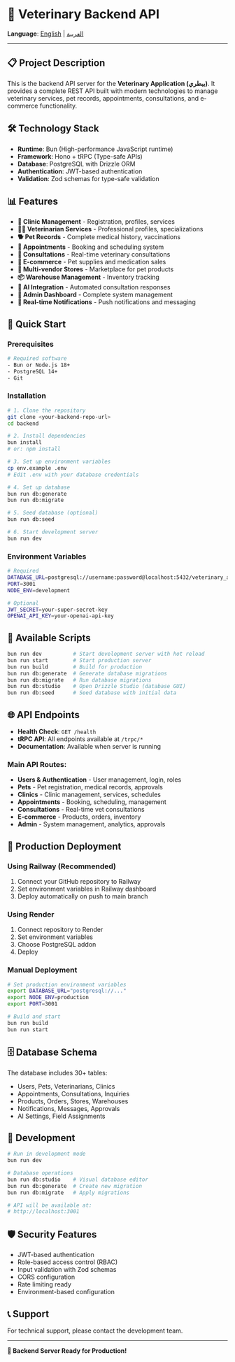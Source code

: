 # 🐾 Veterinary Backend API

**Language**: [English](#english) | [العربية](README.ar.md)

---

## 📋 Project Description

This is the backend API server for the **Veterinary Application (بيطري)**. It provides a complete REST API built with modern technologies to manage veterinary services, pet records, appointments, consultations, and e-commerce functionality.

## 🛠️ Technology Stack

- **Runtime**: Bun (High-performance JavaScript runtime)
- **Framework**: Hono + tRPC (Type-safe APIs)
- **Database**: PostgreSQL with Drizzle ORM
- **Authentication**: JWT-based authentication
- **Validation**: Zod schemas for type-safe validation

## 📊 Features

- **🏥 Clinic Management** - Registration, profiles, services
- **👨‍⚕️ Veterinarian Services** - Professional profiles, specializations
- **🐕 Pet Records** - Complete medical history, vaccinations
- **📅 Appointments** - Booking and scheduling system
- **💬 Consultations** - Real-time veterinary consultations
- **🛒 E-commerce** - Pet supplies and medication sales
- **🏪 Multi-vendor Stores** - Marketplace for pet products
- **📦 Warehouse Management** - Inventory tracking
- **🤖 AI Integration** - Automated consultation responses
- **👑 Admin Dashboard** - Complete system management
- **📱 Real-time Notifications** - Push notifications and messaging

## 🚀 Quick Start

### Prerequisites
```bash
# Required software
- Bun or Node.js 18+
- PostgreSQL 14+
- Git
```

### Installation
```bash
# 1. Clone the repository
git clone <your-backend-repo-url>
cd backend

# 2. Install dependencies
bun install
# or: npm install

# 3. Set up environment variables
cp env.example .env
# Edit .env with your database credentials

# 4. Set up database
bun run db:generate
bun run db:migrate

# 5. Seed database (optional)
bun run db:seed

# 6. Start development server
bun run dev
```

### Environment Variables
```bash
# Required
DATABASE_URL=postgresql://username:password@localhost:5432/veterinary_app
PORT=3001
NODE_ENV=development

# Optional
JWT_SECRET=your-super-secret-key
OPENAI_API_KEY=your-openai-api-key
```

## 🔄 Available Scripts

```bash
bun run dev          # Start development server with hot reload
bun run start        # Start production server
bun run build        # Build for production
bun run db:generate  # Generate database migrations
bun run db:migrate   # Run database migrations
bun run db:studio    # Open Drizzle Studio (database GUI)
bun run db:seed      # Seed database with initial data
```

## 🌐 API Endpoints

- **Health Check**: `GET /health`
- **tRPC API**: All endpoints available at `/trpc/*`
- **Documentation**: Available when server is running

### Main API Routes:
- **Users & Authentication** - User management, login, roles
- **Pets** - Pet registration, medical records, approvals
- **Clinics** - Clinic management, services, schedules
- **Appointments** - Booking, scheduling, management
- **Consultations** - Real-time vet consultations
- **E-commerce** - Products, orders, inventory
- **Admin** - System management, analytics, approvals

## 🚀 Production Deployment

### Using Railway (Recommended)
1. Connect your GitHub repository to Railway
2. Set environment variables in Railway dashboard
3. Deploy automatically on push to main branch

### Using Render
1. Connect repository to Render
2. Set environment variables
3. Choose PostgreSQL addon
4. Deploy

### Manual Deployment
```bash
# Set production environment variables
export DATABASE_URL="postgresql://..."
export NODE_ENV=production
export PORT=3001

# Build and start
bun run build
bun run start
```

## 🗄️ Database Schema

The database includes 30+ tables:
- Users, Pets, Veterinarians, Clinics
- Appointments, Consultations, Inquiries  
- Products, Orders, Stores, Warehouses
- Notifications, Messages, Approvals
- AI Settings, Field Assignments

## 🔧 Development

```bash
# Run in development mode
bun run dev

# Database operations
bun run db:studio    # Visual database editor
bun run db:generate  # Create new migration
bun run db:migrate   # Apply migrations

# API will be available at:
# http://localhost:3001
```

## 🛡️ Security Features

- JWT-based authentication
- Role-based access control (RBAC)
- Input validation with Zod schemas
- CORS configuration
- Rate limiting ready
- Environment-based configuration

## 📞 Support

For technical support, please contact the development team.

---

**🚀 Backend Server Ready for Production!**